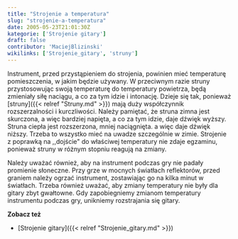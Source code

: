 ```yaml
---
title: "Strojenie a temperatura"
slug: "strojenie-a-temperatura"
date: 2005-05-23T21:01:30Z
kategorie: ['Strojenie gitary']
draft: false
contributor: 'MaciejBlizinski'
wikilinks: ['Strojenie_gitary', 'struny']
---
```

Instrument, przed przystąpieniem do strojenia, powinien mieć temperaturę
pomieszczenia, w jakim będzie używany. W przeciwnym razie struny
przystosowując swoją temperaturę do temperatury powietrza, będą
zmieniały siłę naciągu, a co za tym idzie i intonację. Dzieje się tak,
ponieważ [struny]({{< relref "Struny.md" >}}) mają duży współczynnik
rozszerzalności i kurczliwości. Należy pamiętać, że struna zimna jest
skurczona, a więc bardziej napięta, a co za tym idzie, daje dźwięk
wyższy. Struna ciepła jest rozszerzona, mniej naciągnięta. a więc daje
dźwięk niższy. Trzeba to wszystko mieć na uwadze szczególnie w zimie.
Strojenie z poprawką na ,,dojście" do właściwej temperatury nie zdaje
egzaminu, ponieważ struny w różnym stopniu reagują na zmiany.

Należy uważać również, aby na instrument podczas gry nie padały
promienie słoneczne. Przy grze w mocnych światłach reflektorów, przed
graniem należy ogrzać instrument, zostawiając go na kilka minut w
światłach. Trzeba również uważać, aby zmiany temperatury nie były dla
gitary zbyt gwałtowne. Gdy zapobiegniemy zmianom temperatury instrumentu
podczas gry, unikniemy rozstrajania się gitary.

**Zobacz też**

  - [Strojenie gitary]({{< relref "Strojenie_gitary.md" >}})

